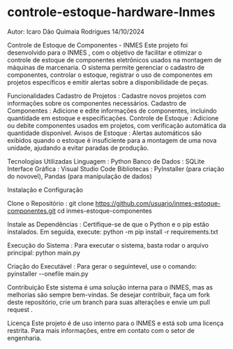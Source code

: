# controle-estoque-hardware-Inmes

Autor: Icaro Dão Quimaia Rodrigues  14/10/2024

Controle de Estoque de Componentes - INMES
Este projeto foi desenvolvido para o INMES , com o objetivo de facilitar e otimizar o controle de estoque de componentes eletrônicos usados ​​na montagem de máquinas de marcenaria. O sistema permite gerenciar o cadastro de componentes, controlar o estoque, registrar o uso de componentes em projetos específicos e emitir alertas sobre a disponibilidade de peças.

Funcionalidades
Cadastro de Projetos : Cadastre novos projetos com informações sobre os componentes necessários.
Cadastro de Componentes : Adicione e edite informações de componentes, incluindo quantidade em estoque e especificações.
Controle de Estoque : Adicione ou debite componentes usados ​​em projetos, com verificação automática da quantidade disponível.
Avisos de Estoque : Alertas automáticos são exibidos quando o estoque é insuficiente para a montagem de uma nova unidade, ajudando a evitar paradas de produção.

Tecnologias Utilizadas
Linguagem : Python
Banco de Dados : SQLite
Interface Gráfica : Visual Studio Code
Bibliotecas : PyInstaller (para criação do novovel), Pandas (para manipulação de dados)

Instalação e Configuração

Clone o Repositório : 
git clone https://github.com/usuario/inmes-estoque-componentes.git
cd inmes-estoque-componentes

Instale as Dependências : Certifique-se de que o Python e o pip estão instalados. Em seguida, execute:
python -m pip install -r requirements.txt

Execução do Sistema : Para executar o sistema, basta rodar o arquivo principal:
python main.py

Criação do Executável : Para gerar o seguintevel, use o comando:
pyinstaller --onefile main.py


Contribuição
Este sistema é uma solução interna para o INMES, mas as melhorias são sempre bem-vindas. Se desejar contribuir, faça um fork deste repositório, crie um branch para suas alterações e envie um pull request .

Licença
Este projeto é de uso interno para o INMES e está sob uma licença restrita. Para mais informações, entre em contato com o setor de engenharia.



